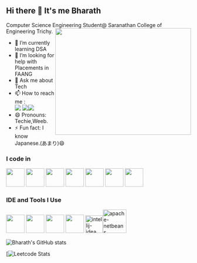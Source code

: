 ## Hi there 👋 It's me Bharath

Computer Science Engineering Student@ Saranathan College of Engineering Trichy.
<img align="right" width="370" height="290" src="https://i.gifer.com/En1y.gif">                                              
- 🌱 I’m currently learning DSA
- 🤔 I’m looking for help with Placements in FAANG
- 💬 Ask me about Tech
- 📫 How to reach me :
<br /> [<img src="https://img.shields.io/badge/Instagram-E4405F?style=for-the-badge&logo=instagram&logoColor=white" />](https://www.instagram.com/bharath._.exe?igsh=b3A5M2lnNmJmazN3) [<img src="https://img.shields.io/badge/LinkedIn-0077B5?style=for-the-badge&logo=linkedin&logoColor=white" />](https://www.linkedin.com/in/bharath-s-382202269/)[<img src="https://img.shields.io/badge/Gmail-D14836?style=for-the-badge&logo=gmail&logoColor=white
" />](https://www.bharathsenthil34@gmail.com)
- 😄 Pronouns: Techie,Weeb.
- ⚡ Fun fact: I know Japanese.(あまり)😄


### I code in
<img height="50" width="50" src="https://img.icons8.com/color/48/000000/python.png" /> <img height="50" width="50" src="https://img.icons8.com/color/48/000000/java-coffee-cup-logo.png" /> <img height="50" width="50" src="https://img.icons8.com/color/48/000000/html-5.png" /> <img height="50" width="50" src="https://img.icons8.com/color/48/000000/css3.png" /> <img height="50" width="50" src="https://img.icons8.com/color/48/000000/bootstrap.png" />
<img height="50" width="50" src="https://img.icons8.com/color/48/000000/javascript.png"/>  <img height="50" width="50" src="https://img.icons8.com/color/48/000000/mysql-logo.png"/>

### IDE and Tools I Use
<img height="50" width="50" src="https://img.icons8.com/color/48/000000/visual-studio-code-2019.png"/> <img height="50" width="50" src="https://img.icons8.com/color/48/000000/pycharm.png"/> <img height="50" width="50" src="https://img.icons8.com/color/50/000000/git.png"/>  <img height="50" src="https://img.icons8.com/officel/480/null/java-eclipse.png"/> <img width="48" height="48" src="https://img.icons8.com/color/48/intellij-idea.png" alt="intellij-idea"/><img width="64" height="64" src="https://img.icons8.com/dusk/64/apache-netbeans.png" alt="apache-netbeans"/>


![Bharath's GitHub stats](https://github-readme-stats.vercel.app/api?username=Bharathofficial13&theme=dark&show_icons=true&&hide=issues,contribs)

[![Leetcode Stats](https://leetcard.jacoblin.cool/bharathsenthil34?theme=dark&font=Marcellus&ext=activity)

